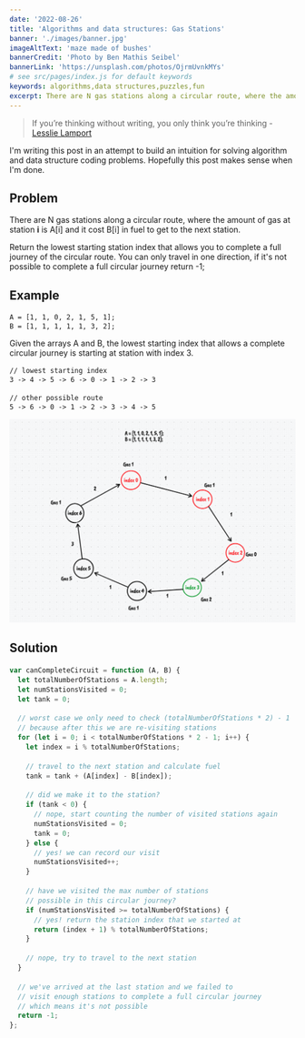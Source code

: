 ```yaml
---
date: '2022-08-26'
title: 'Algorithms and data structures: Gas Stations'
banner: './images/banner.jpg'
imageAltText: 'maze made of bushes'
bannerCredit: 'Photo by Ben Mathis Seibel'
bannerLink: 'https://unsplash.com/photos/OjrmUvnkMYs'
# see src/pages/index.js for default keywords
keywords: algorithms,data structures,puzzles,fun
excerpt: There are N gas stations along a circular route, where the amount of gas at station **i** is A[i] and it cost B[i] in fuel to get to the next station. Where should I start my journey if I want to travel the full circular route?
---
```


>If you’re thinking without writing, you only think you’re thinking - [Lesslie Lamport](https://en.wikipedia.org/wiki/Leslie_Lamport)

I'm writing this post in an attempt to build an intuition for solving algorithm and data structure coding problems. Hopefully this post makes sense when I'm done.

## Problem

There are N gas stations along a circular route, where the amount of gas at station **i** is A[i] and it cost B[i] in fuel to get to the next station. 

Return the lowest starting station index that allows you to complete a full journey of the circular route. You can only travel in one direction, if it's not possible to complete a full circular journey return -1;

## Example

```
A = [1, 1, 0, 2, 1, 5, 1];  
B = [1, 1, 1, 1, 1, 3, 2];
```

Given the arrays A and B, the lowest starting index that allows a complete circular journey is starting at station with index 3.

```
// lowest starting index
3 -> 4 -> 5 -> 6 -> 0 -> 1 -> 2 -> 3

// other possible route
5 -> 6 -> 0 -> 1 -> 2 -> 3 -> 4 -> 5 
```

![solution diagram](./images/solution-diagram.png)

## Solution

```javascript
var canCompleteCircuit = function (A, B) {
  let totalNumberOfStations = A.length;
  let numStationsVisited = 0;
  let tank = 0;

  // worst case we only need to check (totalNumberOfStations * 2) - 1
  // because after this we are re-visiting stations
  for (let i = 0; i < totalNumberOfStations * 2 - 1; i++) {
    let index = i % totalNumberOfStations;

    // travel to the next station and calculate fuel
    tank = tank + (A[index] - B[index]);

    // did we make it to the station?
    if (tank < 0) {
      // nope, start counting the number of visited stations again
      numStationsVisited = 0;
      tank = 0;
    } else {
      // yes! we can record our visit
      numStationsVisited++;
    }

    // have we visited the max number of stations
    // possible in this circular journey?
    if (numStationsVisited >= totalNumberOfStations) {
      // yes! return the station index that we started at
      return (index + 1) % totalNumberOfStations;
    }

    // nope, try to travel to the next station
  }

  // we've arrived at the last station and we failed to
  // visit enough stations to complete a full circular journey
  // which means it's not possible
  return -1;
};
```
